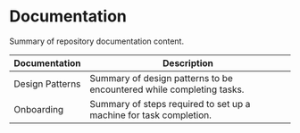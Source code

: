 # Documentation

Summary of repository documentation content.

| Documentation         | Description |
| -----------           | ----------- |
| Design Patterns       | Summary of design patterns to be encountered while completing tasks. |
| Onboarding            | Summary of steps required to set up a machine for task completion. |